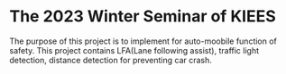 # The 2023 Winter Seminar of KIEES
The purpose of this project is to implement for auto-moobile function of safety.
This project contains LFA(Lane following assist), traffic light detection, distance detection for preventing car crash.

